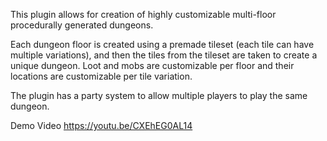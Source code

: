 This plugin allows for creation of highly customizable multi-floor procedurally generated dungeons.

Each dungeon floor is created using a premade tileset (each tile can have multiple variations), and then the tiles from the tileset are taken to create a unique dungeon. Loot and mobs are customizable per floor and their locations are customizable per tile variation.

The plugin has a party system to allow multiple players to play the same dungeon.

Demo Video
https://youtu.be/CXEhEG0AL14

